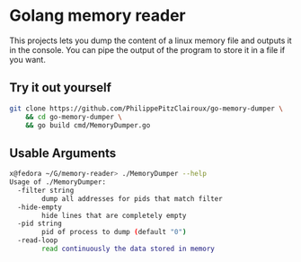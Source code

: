 # Golang memory reader
This projects lets you dump the content of a linux memory file and outputs it in the console.
You can pipe the output of the program to store it in a file if you want.

## Try it out yourself
```bash
git clone https://github.com/PhilippePitzClairoux/go-memory-dumper \
    && cd go-memory-dumper \
    && go build cmd/MemoryDumper.go
```

## Usable Arguments
```bash
x@fedora ~/G/memory-reader> ./MemoryDumper --help
Usage of ./MemoryDumper:
  -filter string
        dump all addresses for pids that match filter
  -hide-empty
        hide lines that are completely empty
  -pid string
        pid of process to dump (default "0")
  -read-loop
        read continuously the data stored in memory
```